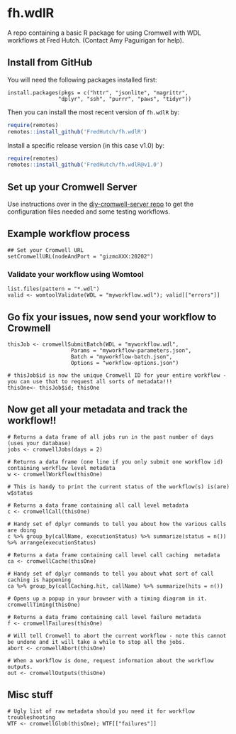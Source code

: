 # fh.wdlR
A repo containing a basic R package for using Cromwell with WDL workflows at Fred Hutch. (Contact Amy Paguirigan for help).


## Install from GitHub
You will need the following packages installed first:
```{r}
install.packages(pkgs = c("httr", "jsonlite", "magrittr",
                "dplyr", "ssh", "purrr", "paws", "tidyr"))
```

Then you can install the most recent version of `fh.wdlR` by:

```r
require(remotes)
remotes::install_github('FredHutch/fh.wdlR')
```

Install a specific release version (in this case v1.0) by:
```r
require(remotes)
remotes::install_github('FredHutch/fh.wdlR@v1.0')
```

## Set up your Cromwell Server
Use instructions over in the [diy-cromwell-server repo](https://github.com/FredHutch/diy-cromwell-server) to get the configuration files needed and some testing workflows.  


## Example workflow process

```{r}
## Set your Cromwell URL
setCromwellURL(nodeAndPort = "gizmoXXX:20202")
```

### Validate your workflow using Womtool
```{r}
list.files(pattern = "*.wdl")
valid <- womtoolValidate(WDL = "myworkflow.wdl"); valid[["errors"]]
```
## Go fix your issues, now send your workflow to Crowmell

```{r}
thisJob <- cromwellSubmitBatch(WDL = "myworkflow.wdl",
                    Params = "myworkflow-parameters.json",
                    Batch = "myworkflow-batch.json",
                    Options = "workflow-options.json")

# thisJob$id is now the unique Cromwell ID for your entire workflow - you can use that to request all sorts of metadata!!!
thisOne<- thisJob$id; thisOne
```
## Now get all your metadata and track the workflow!!
```{r}
# Returns a data frame of all jobs run in the past number of days (uses your database)
jobs <- cromwellJobs(days = 2)

# Returns a data frame (one line if you only submit one workflow id) containing workflow level metadata
w <- cromwellWorkflow(thisOne)

# This is handy to print the current status of the workflow(s) is(are)
w$status

# Returns a data frame containing all call level metadata
c <- cromwellCall(thisOne)

# Handy set of dplyr commands to tell you about how the various calls are doing
c %>% group_by(callName, executionStatus) %>% summarize(status = n()) %>% arrange(executionStatus)

# Returns a data frame containing call level call caching  metadata
ca <- cromwellCache(thisOne)

# Handy set of dplyr commands to tell you about what sort of call caching is happening
ca %>% group_by(callCaching.hit, callName) %>% summarize(hits = n())

# Opens up a popup in your browser with a timing diagram in it.
cromwellTiming(thisOne)

# Returns a data frame containing call level failure metadata
f <- cromwellFailures(thisOne)

# Will tell Cromwell to abort the current workflow - note this cannot be undone and it will take a while to stop all the jobs.  
abort <- cromwellAbort(thisOne)

# When a workflow is done, request information about the workflow outputs.
out <- cromwellOutputs(thisOne)
```

## Misc stuff
```{r}
# Ugly list of raw metadata should you need it for workflow troubleshooting
WTF <- cromwellGlob(thisOne); WTF[["failures"]]
```
